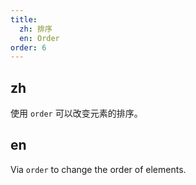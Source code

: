 ```yaml
---
title:
  zh: 排序
  en: Order
order: 6
---
```


## zh

使用 `order` 可以改变元素的排序。

## en

Via `order` to change the order of elements.
